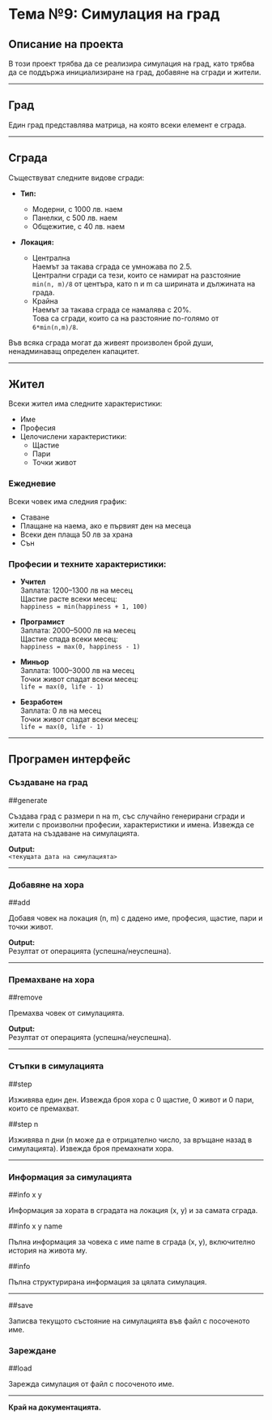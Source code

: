 # Тема №9: Симулация на град

## Описание на проекта
В този проект трябва да се реализира симулация на град, като трябва да се поддържа инициализиране на град, добавяне на сгради и жители.

---

## Град
Един град представлява матрица, на която всеки елемент е сграда.

---

## Сграда
Съществуват следните видове сгради:

- **Тип:**
  - Модерни, с 1000 лв. наем
  - Панелки, с 500 лв. наем
  - Общежитие, с 40 лв. наем

- **Локация:**
  - Централна  
    Наемът за такава сграда се умножава по 2.5.  
    Централни сгради са тези, които се намират на разстояние `min(n, m)/8` от центъра, като n и m са ширината и дължината на града.
  - Крайна  
    Наемът за такава сграда се намалява с 20%.  
    Това са сгради, които са на разстояние по-голямо от `6*min(n,m)/8`.

Във всяка сграда могат да живеят произволен брой души, ненадминаващ определен капацитет.

---

## Жител
Всеки жител има следните характеристики:

- Име
- Професия
- Целочислени характеристики:
  - Щастие
  - Пари
  - Точки живот

### Ежедневие
Всеки човек има следния график:
- Ставане
- Плащане на наема, ако е първият ден на месеца
- Всеки ден плаща 50 лв за храна
- Сън

### Професии и техните характеристики:

- **Учител**  
  Заплата: 1200–1300 лв на месец  
  Щастие расте всеки месец:  
  `happiness = min(happiness + 1, 100)`

- **Програмист**  
  Заплата: 2000–5000 лв на месец  
  Щастие спада всеки месец:  
  `happiness = max(0, happiness - 1)`

- **Миньор**  
  Заплата: 1000–3000 лв на месец  
  Точки живот спадат всеки месец:  
  `life = max(0, life - 1)`

- **Безработен**  
  Заплата: 0 лв на месец  
  Точки живот спадат всеки месец:  
  `life = max(0, life - 1)`

---

## Програмен интерфейс

### Създаване на град

##generate

Създава град с размери n на m, със случайно генерирани сгради и жители с произволни професии, характеристики и имена. Извежда се датата на създаване на симулацията.

**Output:**  
`<текущата дата на симулацията>`

---

### Добавяне на хора

##add

Добавя човек на локация (n, m) с дадено име, професия, щастие, пари и точки живот.

**Output:**  
Резултат от операцията (успешна/неуспешна).

---

### Премахване на хора

##remove

Премахва човек от симулацията.

**Output:**  
Резултат от операцията (успешна/неуспешна).

---

### Стъпки в симулацията

##step

Изживява един ден. Извежда броя хора с 0 щастие, 0 живот и 0 пари, които се премахват.

##step n

Изживява n дни (n може да е отрицателно число, за връщане назад в симулацията). Извежда броя премахнати хора.

---

### Информация за симулацията

##info x y

Информация за хората в сградата на локация (x, y) и за самата сграда.

##info x y name

Пълна информация за човека с име name в сграда (x, y), включително история на живота му.

##info

Пълна структурирана информация за цялата симулация.

---

##save

Записва текущото състояние на симулацията във файл с посоченото име.

### Зареждане

##load

Зарежда симулация от файл с посоченото име.

---

**Край на документацията.**
